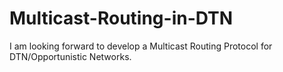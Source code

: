 # Multicast-Routing-in-DTN
I am looking forward to develop a Multicast Routing Protocol for DTN/Opportunistic Networks.

